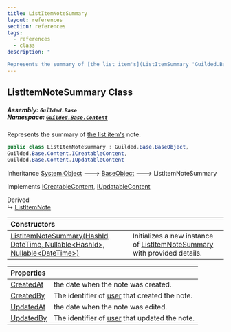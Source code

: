 ```yaml
---
title: ListItemNoteSummary
layout: references
section: references
tags:
  - references
  - class
description: "

Represents the summary of [the list item's](ListItemSummary 'Guilded.Base.Content.ListItemSummary') note."
---
```


## ListItemNoteSummary Class
##### **Assembly:** `Guilded.Base`<br/>**Namespace:** [`Guilded.Base.Content`](Guilded.Base.Content 'Guilded.Base.Content')

Represents the summary of [the list item's](ListItemSummary 'Guilded.Base.Content.ListItemSummary') note.

```csharp
public class ListItemNoteSummary : Guilded.Base.BaseObject,
Guilded.Base.Content.ICreatableContent,
Guilded.Base.Content.IUpdatableContent
```

Inheritance [System.Object](https://docs.microsoft.com/en-us/dotnet/api/System.Object 'System.Object') &#129106; [BaseObject](BaseObject 'Guilded.Base.BaseObject') &#129106; ListItemNoteSummary

Implements [ICreatableContent](ICreatableContent 'Guilded.Base.Content.ICreatableContent'), [IUpdatableContent](IUpdatableContent 'Guilded.Base.Content.IUpdatableContent')

Derived  
&#8627; [ListItemNote](ListItemNote 'Guilded.Base.Content.ListItemNote')

| Constructors | |
| :--- | :--- |
| [ListItemNoteSummary(HashId, DateTime, Nullable&lt;HashId&gt;, Nullable&lt;DateTime&gt;)](ListItemNoteSummary.ListItemNoteSummary(HashId,DateTime,Nullable_HashId_,Nullable_DateTime_) 'Guilded.Base.Content.ListItemNoteSummary.ListItemNoteSummary(Guilded.Base.HashId, System.DateTime, System.Nullable<Guilded.Base.HashId>, System.Nullable<System.DateTime>)') | Initializes a new instance of [ListItemNoteSummary](ListItemNoteSummary 'Guilded.Base.Content.ListItemNoteSummary') with provided details. |

| Properties | |
| :--- | :--- |
| [CreatedAt](ListItemNoteSummary.CreatedAt 'Guilded.Base.Content.ListItemNoteSummary.CreatedAt') | the date when the note was created. |
| [CreatedBy](ListItemNoteSummary.CreatedBy 'Guilded.Base.Content.ListItemNoteSummary.CreatedBy') | The identifier of [user](User 'Guilded.Base.Users.User') that created the note. |
| [UpdatedAt](ListItemNoteSummary.UpdatedAt 'Guilded.Base.Content.ListItemNoteSummary.UpdatedAt') | the date when the note was edited. |
| [UpdatedBy](ListItemNoteSummary.UpdatedBy 'Guilded.Base.Content.ListItemNoteSummary.UpdatedBy') | The identifier of [user](User 'Guilded.Base.Users.User') that updated the note. |
